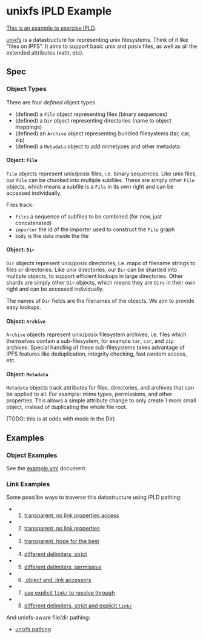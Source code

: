 # unixfs IPLD Example

[This is an example to exercise IPLD](../).

[unixfs](//github.com/ipfs/specs/tree/master/unixfs) is a datastructure for representing unix filesystems. Think of it like "files on IPFS". It aims to support basic unix and posix files, as well as all the extended attributes (xattr, etc).

## Spec

### Object Types

There are four _defined_ object types


- (defined) a `File` object representing files (binary sequences)
- (defined) a `Dir` object representing directories (name to object mappings)
- (defined) an `Archive` object representing bundled filesystems (tar, car, zip)
- (defined) a `Metadata` object to add mimetypes and other metadata.


#### Object: `File`

`File` objects represent unix/posix files, i.e. binary sequences. Like unix files, our `File` can be chunked into multiple subfiles. These are simply other `File` objects, which means a subfile is a `File` in its own right and can be accessed individually.

Files track:
- `files` a sequence of subfiles to be combined (for now, just concatenated)
- `importer` the id of the importer used to construct the `File` graph
- `body` is the data inside the file


#### Object: `Dir`

`Dir` objects represent unix/posix directories, i.e. maps of filename strings to files or directories. Like unix directories, our `Dir` can be sharded into multiple objects, to support efficient lookups in large directories. Other shards are simply other `Dir` objects, which means they are `Dirs` in their own right and can be accessed individually.

The names of `Dir` fields are the filenames of the objects. We aim to provide easy lookups.

#### Object: `Archive`

`Archive` objects represent unix/posix filesystem archives, i.e. files which themselves contain a sub-filesystem, for example `tar`, `car`, and `zip` archives. Special handling of these sub-filesystems takes advantage of IPFS features like deduplication, integrity checking, fast random access, etc.

#### Object: `Metadata`

`Metadata` objects track attributes for files, directories, and archives that can be applied to all. For example: mime types, permissions, and other properties. This allows a simple attribute change to only create 1 more small object, instead of duplicating the whole file root.

(TODO: this is at odds with mode in the Dir)

## Examples

### Object Examples

See the [example.yml](example.yml) document.

### Link Examples

Some possilbe ways to traverse this datastructure using IPLD pathing:

- 1) [transparent, no link properties access](paths-1.md)
- 2) [transparent, no link properties](paths-2.md)
- 3) [transparent, hope for the best](paths-3.md)
- 4) [different delimiters, strict](paths-4.md)
- 5) [different delimiters, permissive](paths-5.md)
- 6) [.object and .link accessors](paths-6.md)
- 7) [use explicit `link/` to resolve through](paths-7.md)
- 8) [different delimiters, strict and explicit `link/`](paths-8.md)

And unixfs-aware file/dir pathing:

- [unixfs pathing](paths-unixfs.md)
